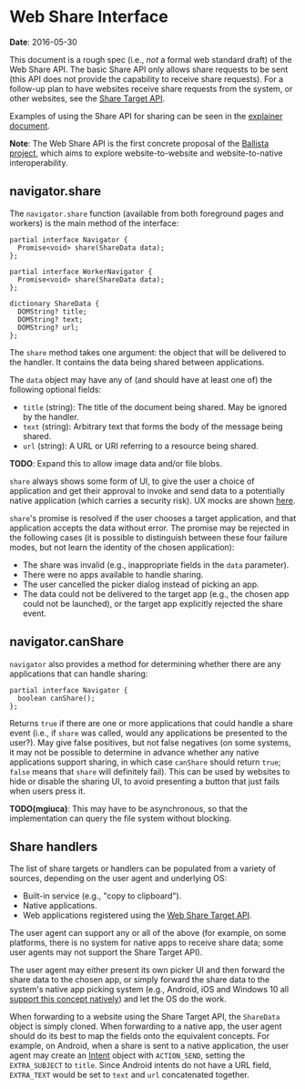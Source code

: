 # Web Share Interface

**Date**: 2016-05-30

This document is a rough spec (i.e., *not* a formal web standard draft) of the
Web Share API. The basic Share API only allows share requests to be sent (this
API does not provide the capability to receive share requests). For a follow-up
plan to have websites receive share requests from the system, or other websites,
see the [Share Target API](interface_share_target.md).

Examples of using the Share API for sharing can be seen in the
[explainer document](explainer.md).

**Note**: The Web Share API is the first concrete proposal of the [Ballista
project](../README.md), which aims to explore website-to-website and
website-to-native interoperability.

## navigator.share

The `navigator.share` function (available from both foreground pages and
workers) is the main method of the interface:

```WebIDL
partial interface Navigator {
  Promise<void> share(ShareData data);
};

partial interface WorkerNavigator {
  Promise<void> share(ShareData data);
};

dictionary ShareData {
  DOMString? title;
  DOMString? text;
  DOMString? url;
};
```

The `share` method takes one argument: the object that will be delivered to the
handler. It contains the data being shared between applications.

The `data` object may have any of (and should have at least one of) the
following optional fields:

* `title` (string): The title of the document being shared. May be ignored by
  the handler.
* `text` (string): Arbitrary text that forms the body of the message being
  shared.
* `url` (string): A URL or URI referring to a resource being shared.

**TODO**: Expand this to allow image data and/or file blobs.

`share` always shows some form of UI, to give the user a choice of application
and get their approval to invoke and send data to a potentially native
application (which carries a security risk). UX mocks are shown
[here](user_flow.md).

`share`'s promise is resolved if the user chooses a target application,
and that application accepts the data without error. The promise may be rejected
in the following cases (it is possible to distinguish between these four failure
modes, but not learn the identity of the chosen application):

* The share was invalid (e.g., inappropriate fields in the `data` parameter).
* There were no apps available to handle sharing.
* The user cancelled the picker dialog instead of picking an app.
* The data could not be delivered to the target app (e.g., the chosen app could
  not be launched), or the target app explicitly rejected the share event.

## navigator.canShare

`navigator` also provides a method for determining whether there are any
applications that can handle sharing:

```WebIDL
partial interface Navigator {
  boolean canShare();
};
```

Returns `true` if there are one or more applications that could handle a share
event (i.e., if `share` was called, would any applications be presented to the
user?). May give false positives, but not false negatives (on some systems, it
may not be possible to determine in advance whether any native applications
support sharing, in which case `canShare` should return `true`; `false` means
that `share` will definitely fail). This can be used by websites to hide or
disable the sharing UI, to avoid presenting a button that just fails when users
press it.

**TODO(mgiuca)**: This may have to be asynchronous, so that the implementation
can query the file system without blocking.

## Share handlers

The list of share targets or handlers can be populated from a variety of
sources, depending on the user agent and underlying OS:

* Built-in service (e.g., "copy to clipboard").
* Native applications.
* Web applications registered using the [Web Share Target
  API](interface_share_target.md).

The user agent can support any or all of the above (for example, on some
platforms, there is no system for native apps to receive share data; some user
agents may not support the Share Target API).

The user agent may either present its own picker UI and then forward the share
data to the chosen app, or simply forward the share data to the system's native
app picking system (e.g., Android, iOS and Windows 10 all [support this concept
natively](native.md)) and let the OS do the work.

When forwarding to a website using the Share Target API, the `ShareData` object
is simply cloned. When forwarding to a native app, the user agent should do its
best to map the fields onto the equivalent concepts. For example, on Android,
when a share is sent to a native application, the user agent may create an
[Intent](http://developer.android.com/reference/android/content/Intent.html)
object with `ACTION_SEND`, setting the `EXTRA_SUBJECT` to `title`. Since Android
intents do not have a URL field, `EXTRA_TEXT` would be set to `text` and `url`
concatenated together.
